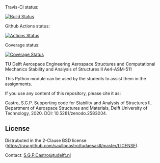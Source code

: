 Travis-CI status:

[![Build Status](https://travis-ci.org/saullocastro/tudaesasII.svg?branch=master)](https://travis-ci.org/saullocastro/tudaesasII)

Github Actions status:

[![Actions Status](https://github.com/saullocastro/tudaesasII/workflows/pytest/badge.svg)](https://github.com/saullocastro/tudaesasII/actions)

Coverage status:

[![Coverage Status](https://coveralls.io/repos/github/saullocastro/tudaesasII/badge.svg?branch=master)](https://coveralls.io/github/saullocastro/tudaesasII?branch=master)


TU Delft
Aerospace Engineering
Aerospace Structures and Computational Mechanics
Stability and Analysis of Structures II
Ae4-ASM-511

This Python module can be used by the students to assist them in the
assignments.

If you use any content of this repository, please cite it as:

Castro, S.G.P. Supporting code for Stability and Analysis of Structures II, Department of Aerospace Structures and Materials, Delft University of Technology, 2020. DOI: 10.5281/zenodo.2583004.

License
-------
Distrubuted in the 2-Clause BSD license (https://raw.github.com/saullocastro/tudaesasII/master/LICENSE).

Contact: S.G.P.Castro@tudelft.nl

